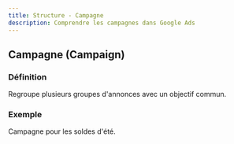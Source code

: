 ```yaml
---
title: Structure - Campagne
description: Comprendre les campagnes dans Google Ads
---
```


## Campagne (Campaign)

### Définition
Regroupe plusieurs groupes d'annonces avec un objectif commun.

### Exemple
Campagne pour les soldes d'été.